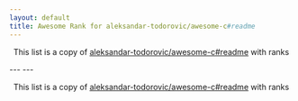 ```yaml
---
layout: default
title: Awesome Rank for aleksandar-todorovic/awesome-c#readme
---
```


<p align="center">
	This list is a copy of <a href="https://github.com/aleksandar-todorovic/awesome-c#readme">aleksandar-todorovic/awesome-c#readme</a> with ranks
</p>
---
---
<p align="center">
	This list is a copy of <a href="https://github.com/aleksandar-todorovic/awesome-c#readme">aleksandar-todorovic/awesome-c#readme</a> with ranks
</p>
